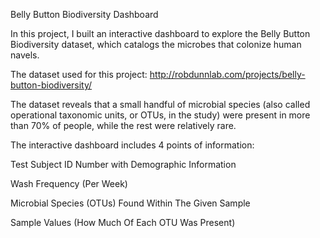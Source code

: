 Belly Button Biodiversity Dashboard

In this project, I built an interactive dashboard to explore the Belly Button Biodiversity dataset, which catalogs the microbes that colonize human navels.

The dataset used for this project: http://robdunnlab.com/projects/belly-button-biodiversity/

The dataset reveals that a small handful of microbial species (also called operational taxonomic units, or OTUs, in the study) were present in more than 70% of people, while the rest were relatively rare.

The interactive dashboard includes 4 points of information:

Test Subject ID Number with Demographic Information


Wash Frequency (Per Week)


Microbial Species (OTUs) Found Within The Given Sample


Sample Values (How Much Of Each OTU Was Present)




